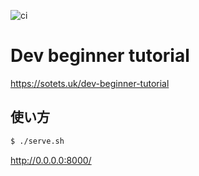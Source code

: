 ![ci](https://github.com/sotetsuk/dev-beginner-tutorial/workflows/ci/badge.svg)

# Dev beginner tutorial

https://sotets.uk/dev-beginner-tutorial


## 使い方

```sh
$ ./serve.sh
```

http://0.0.0.0:8000/
